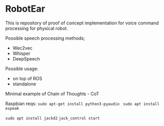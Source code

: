 # RobotEar

This is repository of proof of concept implementation for voice command processing for physical robot.

Possible speech processing methods;
- Wec2vec
- Whisper
- DeepSpeech

Possible usage:
- on top of ROS
- standalone

Minimal example of Chain of Thoughts - CoT

Raspbian reqs: 
`sudo apt-get install python3-pyaudio `
`sudo apt install espeak`

`sudo apt install jackd2`
`jack_control start`